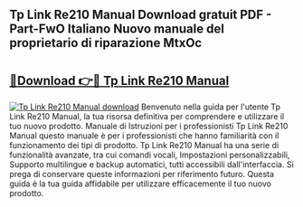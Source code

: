 ## Tp Link Re210 Manual Download gratuit PDF - Part-FwO Italiano Nuovo manuale del proprietario di riparazione MtxOc

# <h2><a href="http://dff7rm.blite.top/?on=Tp+Link+Re210+Manual">🔗Download 👉🔴 Tp Link Re210 Manual</a></h2>

[![Tp Link Re210 Manual download](https://i.imgur.com/lujVjoI.png)](http://dff7rm.blite.top/?on=Tp+Link+Re210+Manual)
Benvenuto nella guida per l'utente Tp Link Re210 Manual, la tua risorsa definitiva per comprendere e utilizzare il tuo nuovo prodotto. Manuale di Istruzioni per i professionisti Tp Link Re210 Manual questo manuale è per i professionisti che hanno familiarità con il funzionamento dei tipi di prodotto. Tp Link Re210 Manual ha una serie di funzionalità avanzate, tra cui comandi vocali, Impostazioni personalizzabili, Supporto multilingue e backup automatici, tutti accessibili dall'interfaccia. Si prega di conservare queste informazioni per riferimento futuro. Questa guida è la tua guida affidabile per utilizzare efficacemente il tuo nuovo prodotto.
